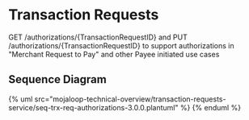 # Transaction Requests

GET /authorizations/{TransactionRequestID} and PUT /authorizations/{TransactionRequestID} to support authorizations in "Merchant Request to Pay" and other Payee initiated use cases

## Sequence Diagram

{% uml src="mojaloop-technical-overview/transaction-requests-service/seq-trx-req-authorizations-3.0.0.plantuml" %}
{% enduml %}
